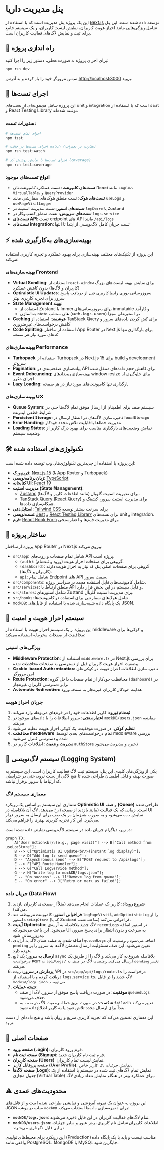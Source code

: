 # پنل مدیریت داریا

این یک پروژه پنل مدیریت است که با استفاده از [Next.js](https://nextjs.org) توسعه داده شده است. این پنل شامل ویژگی‌هایی مانند احراز هویت کاربران، نمایش لیست کاربران، و یک سیستم جامع برای ثبت و نمایش لاگ‌های فعالیت کاربران است.

## 🚀 راه اندازی پروژه

برای اجرای پروژه به صورت محلی، دستور زیر را اجرا کنید:

```bash
npm run dev
```

سپس مرورگر خود را باز کرده و به آدرس [http://localhost:3000](http://localhost:3000) بروید.

## 🧪 اجرای تست‌ها

این پروژه شامل مجموعه‌ای از تست‌های unit و integration است که با استفاده از Jest و React Testing Library نوشته شده‌اند.

### دستورات تست

```bash
# اجرای تمام تست‌ها
npm test

# اجرای تست‌ها در حالت watch (نظارت بر تغییرات)
npm run test:watch

# اجرای تست‌ها با نمایش پوشش کد (coverage)
npm run test:coverage
```

### انواع تست‌های موجود

- **تست‌های کامپوننت**: تست عملکرد کامپوننت‌های React مانند `LogRow`، `VirtualTable`، و `QueryProvider`
- **تست‌های هوک**: تست منطق هوک‌های سفارشی مانند `useLogs` و `usePageVisitLogger`
- **تست‌های استور**: تست مدیریت استیت در `logStore` با Zustand
- **تست‌های سرویس**: تست منطق کسب‌وکار در `logs.service`
- **تست‌های API**: تست endpoint های API مانند `/api/logs`
- **تست‌های integration**: تست جریان کامل لاگ‌نویسی از ابتدا تا انتها

## ⚡ بهینه‌سازی‌های به‌کارگیری شده

این پروژه از تکنیک‌های مختلف بهینه‌سازی برای بهبود عملکرد و تجربه کاربری استفاده می‌کند:

### بهینه‌سازی‌های Frontend

- **Virtual Scrolling**: استفاده از `react-window` برای نمایش بهینه لیست‌های بزرگ (کاربران و لاگ‌ها) بدون کاهش عملکرد
- **Optimistic UI Updates**: به‌روزرسانی فوری رابط کاربری قبل از دریافت پاسخ سرور برای تجربه کاربری بهتر
- **State Management بهینه**:
  - استفاده از Zustand با Immer برای به‌روزرسانی‌های immutable و کارآمد
  - جداسازی state های مختلف (auth، logs، users) در استورهای مجزا
- **Caching هوشمند**: استفاده از TanStack Query برای کش کردن داده‌های سرور و کاهش درخواست‌های غیرضروری
- **Code Splitting**: استفاده از ساختار App Router در Next.js برای بارگذاری تنها کدهای مورد نیاز هر صفحه

### بهینه‌سازی‌های Performance

- **Turbopack**: استفاده از Turbopack در Next.js 15 برای build و development سریع‌تر
- **Pagination**: پیاده‌سازی صفحه‌بندی در API برای کاهش حجم داده‌های منتقل شده
- **Event Debouncing**: بهینه‌سازی رویدادهای window resize برای جلوگیری از اجرای مکرر
- **Lazy Loading**: بارگذاری تنها کامپوننت‌های مورد نیاز در هر صفحه

### بهینه‌سازی‌های UX

- **Queue System**: سیستم صف برای اطمینان از ارسال موفق تمام لاگ‌ها حتی در شرایط قطعی اینترنت
- **Persistent Storage**: ذخیره‌سازی لاگ‌های در انتظار ارسال در localStorage
- **Error Handling**: مدیریت خطاها با قابلیت تلاش مجدد خودکار
- **Loading States**: نمایش وضعیت‌های بارگذاری مناسب برای بهبود درک کاربر از وضعیت سیستم

## 🛠️ تکنولوژی‌های استفاده شده

این پروژه با استفاده از جدیدترین تکنولوژی‌های وب توسعه داده شده است:

- **فریم‌ورک**: [Next.js 15](https://nextjs.org/) (با App Router و Turbopack)
- **زبان برنامه‌نویسی**: [TypeScript](https://www.typescriptlang.org/)
- **کتابخانه UI**: [React 19](https://react.dev/)
- **مدیریت استیت (State Management)**:
  - [Zustand](https://github.com/pmndrs/zustand) برای مدیریت استیت گلوبال (مانند اطلاعات کاربر و لاگ‌ها).
  - [TanStack Query (React Query)](https://tanstack.com/query/latest) برای مدیریت استیت سرور، کشینگ و همگام‌سازی داده‌ها.
- **استایل‌دهی**: [Tailwind CSS](https://tailwindcss.com/) برای سرعت بیشتر توسعه
- **تست‌نویسی**: [Jest](https://jestjs.io/) و [React Testing Library](https://testing-library.com/) برای تست‌های unit و integration.
- **فرم**: [React Hook Form](https://react-hook-form.com/) برای مدیریت فرم‌ها و اعتبارسنجی.

## 📁 ساختار پروژه

پروژه از ساختار App Router در Next.js پیروی می‌کند:

- `src/app`: شامل تمام صفحات و روت‌های API پروژه است.
  - `(auth)`: گروهی برای صفحات احراز هویت (ورود و ثبت‌نام).
  - `(dashboard)`: گروهی برای صفحات اصلی پنل که نیاز به احراز هویت دارند (کاربران و لاگ‌ها).
  - `api`: شامل تمام Endpoint های API سمت سرور.
- `src/components`: شامل کامپوننت‌های قابل استفاده مجدد در سراسر پروژه.
- `src/services`: منطق ارتباط با API و فایل سیستم در این بخش قرار دارد.
- `src/stores`: شامل استورهای Zustand برای مدیریت استیت گلوبال.
- `src/hooks`: شامل هوک‌های سفارشی برای استفاده در کامپوننت‌ها.
- `mockDB`: یک پایگاه داده شبیه‌سازی شده با استفاده از فایل‌های JSON.

## 🔐 سیستم احراز هویت و امنیت

این پروژه از یک سیستم احراز هویت با استفاده از middleware و کوکی‌ها برای محافظت از صفحات محرمانه استفاده می‌کند:

### ویژگی‌های امنیتی

- **Middleware Protection**: استفاده از `middleware.ts` در Next.js برای بررسی وضعیت احراز هویت کاربران قبل از دسترسی به صفحات محافظت شده
- **Cookie-based Authentication**: ذخیره‌سازی اطلاعات احراز هویت در کوکی‌های امن مرورگر
- **Route Protection**: محافظت خودکار از تمام صفحات داخل گروه `(dashboard)` در برابر دسترسی کاربران غیرمجاز
- **Automatic Redirection**: هدایت خودکار کاربران غیرمجاز به صفحه ورود

### جریان احراز هویت

1. **ثبت‌نام/ورود**: کاربر اطلاعات خود را در فرم‌های مربوطه وارد می‌کند
2. **اعتبارسنجی**: سرور اطلاعات را با داده‌های موجود در `mockDB/users.json` مقایسه می‌کند
3. **تنظیم کوکی**: در صورت موفقیت، یک کوکی احراز هویت تنظیم می‌شود
4. **محافظت middleware**: تمام درخواست‌های بعدی توسط middleware بررسی شده و دسترسی کنترل می‌شود
5. **مدیریت وضعیت**: اطلاعات کاربر در `authStore` ذخیره و مدیریت می‌شود

## 📝 سیستم لاگ‌نویسی (Logging System)

یکی از ویژگی‌های کلیدی این پنل، سیستم ثبت لاگ فعالیت کاربران است. این سیستم به صورت بهینه و قابل اطمینان طراحی شده تا هیچ لاگی از دست نرود، حتی در شرایطی که ارتباط با سرور برقرار نباشد.

### معماری سیستم لاگ

معماری این سیستم بر اساس یک رویکرد **Optimistic UI** و **صف (Queue)** طراحی شده است. زمانی که یک فعالیت (مانند بازدید از صفحه) رخ می‌دهد، لاگ آن بلافاصله در UI نمایش داده می‌شود و به صورت همزمان در یک صف برای ارسال به سرور قرار می‌گیرد. این کار تجربه کاربری بهتری را فراهم می‌کند.

در زیر، دیاگرام جریان داده در سیستم لاگ‌نویسی نمایش داده شده است:

```mermaid
graph TD;
    A["User Action<br/>(e.g., page visit)"] --> B["Call method from useLogStore"];
    B --> C["Optimistic UI Update<br/>(instant log display)"];
    B --> D["Add log to send queue"];
    D -- "Asynchronous send" --> E["POST request to /api/logs"];
    E --> F["API Route Handler"];
    F --> G["Call LogService method"];
    G --> H["Write log to mockDB/logs.json"];
    E -- "On success" --> I["Remove log from queue"];
    E -- "On error" --> J["Retry or mark as failed"];
```

### جریان داده (Data Flow)

1.  **شروع رویداد**: کاربر یک عملیات انجام می‌دهد (مثلاً از صفحه‌ی کاربران بازدید می‌کند).
2.  **فراخوانی استور**: کامپوننت مربوطه، متد `logPageVisit` یا `addOptimisticLog` را از استور `useLogStore` (که با Zustand ساخته شده) فراخوانی می‌کند.
3.  **آپدیت Optimistic**: لاگ جدید بلافاصله به آرایه‌ی `recentLogs` در استور اضافه می‌شود. این باعث می‌شود که UI به سرعت و بدون انتظار برای پاسخ سرور، به‌روزرسانی شود.
4.  **اضافه شدن به صف**: همان لاگ به آرایه‌ی `queuedLogs` اضافه می‌شود و وضعیت آن `pending` تعیین می‌شود. این صف مسئولیت ارسال مطمئن لاگ‌ها به سرور را بر عهده دارد.
5.  **ارسال به سرور**: یک تابع `async` بلافاصله شروع به کار می‌کند و لاگ را از طریق یک درخواست `POST` به `api/logs/` ارسال می‌کند. وضعیت لاگ در صف به `sending` تغییر می‌کند.
6.  **پردازش در سرور**: روت API در `src/app/api/logs/route.ts` درخواست را دریافت کرده و با استفاده از `logs.service.ts`، لاگ جدید را در فایل `mockDB/logs.json` می‌نویسد.
7.  **نتیجه عملیات**:
    - **موفقیت**: در صورت دریافت پاسخ موفق از سرور، لاگ از صف `queuedLogs` حذف می‌شود.
    - **شکست**: در صورت بروز خطا، وضعیت لاگ در صف به `failed` تغییر می‌کند تا بعداً برای ارسال مجدد تلاش شود یا به کاربر اطلاع داده شود.

این معماری تضمین می‌کند که تجربه کاربری سریع و روان باشد و هیچ داده‌ای از دست نرود.

## 📄 صفحات اصلی

- **صفحه ورود (Login)**: فرم ورود کاربران.
- **صفحه ثبت نام (Signup)**: فرم ثبت نام کاربران جدید.
- **صفحه کاربران (Users)**: نمایش لیست تمام کاربران.
- **صفحه پروفایل کاربر (User Profile)**: نمایش جزئیات یک کاربر خاص.
- **صفحه لاگ‌ها (Logs)**: نمایش تمام لاگ‌های ثبت شده در سیستم با استفاده از یک جدول مجازی (Virtual Table) برای عملکرد بهتر در هنگام نمایش تعداد زیادی لاگ.

## ⚠️ محدودیت‌های عمدی

این پروژه به عنوان یک نمونه آموزشی و نمایشی طراحی شده است و از فایل‌های JSON ساده در پوشه `mockDB` برای ذخیره‌سازی داده‌ها استفاده می‌کند:

- **`mockDB/logs.json`**: تمام لاگ‌های فعالیت کاربران در این فایل ذخیره می‌شوند.
- **`mockDB/users.json`**: اطلاعات کاربران شامل نام کاربری، رمز عبور و سایر جزئیات در این فایل نگهداری می‌شوند.

این رویکرد برای محیط‌های تولیدی (Production) مناسب نیست و باید با یک پایگاه داده واقعی مانند PostgreSQL، MongoDB یا MySQL جایگزین شود.
